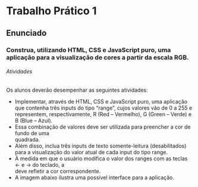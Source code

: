 # Trabalho Prático 1

## Enunciado

### Construa, utilizando HTML, CSS e JavaScript puro, uma aplicação para a visualização de cores a partir da escala RGB.

 

###### Atividades

Os alunos deverão desempenhar as seguintes atividades:

- Implementar, através de HTML, CSS e JavaScript puro, uma aplicação que contenha três inputs do tipo “range”, cujos valores vão de 0 a 255 e representem, respectivamente, R (Red – Vermelho), G (Green – Verde) e B (Blue – Azul).
- Essa combinação de valores deve ser utilizada para preencher a cor de fundo de uma <div> quadrada.
- Além disso, inclua três inputs de texto somente-leitura (desabilitados) para a visualização do valor atual de cada input do tipo range.
- À medida em que o usuário modifica o valor dos ranges com as teclas ← e → do teclado, a <div> deve refletir a cor correspondente.
- A imagem abaixo ilustra uma possível interface para a aplicação.
